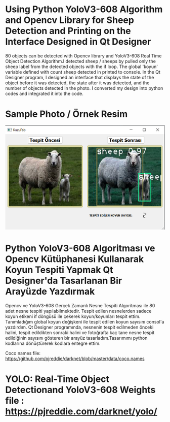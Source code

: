 # Using Python YoloV3-608 Algorithm and Opencv Library for Sheep Detection and Printing on the Interface Designed in Qt Designer
80 objects can be detected with Opencv library and YoloV3-608 Real Time Object Detection Algorithm.I detected sheep / sheeps by pulled only the sheep label from the detected objects with the if loop. The global 'koyun' variable defined with count sheep detected in printed to console.
 In the Qt Designer program, I designed an interface that displays the state of the object before it was detected, the state after it was detected, and the number of objects detected in the photo. I converted my design into python codes and integrated it into the code.

# Sample Photo / Örnek Resim
![alt text](https://github.com/AtaMesutKilinc/SheepDetection/blob/main/sample%20interface.jpg?raw=true)

# Python YoloV3-608 Algoritması ve Opencv Kütüphanesi Kullanarak Koyun Tespiti Yapmak Qt Designer'da Tasarlanan Bir Arayüzde Yazdırmak
Opencv ve YoloV3-608 Gerçek Zamanlı Nesne Tespiti Algoritması ile 80 adet nesne tespiti yapılabilmektedir. Tespit edilen nesnelerden sadece koyun etikeni if döngüsü ile çekerek koyun/koyunları tespit ettim. Tanımladığım global koyun değişkeni ile tespit edilen koyun sayısını consol'a yazdırdım. 
Qt Designer programında, nesnenin tespit edilmeden önceki halini, tespit edildikten sonraki halini ve fotoğrafta kaç tane nesne tespit edildiğinin sayısını gösteren bir arayüz tasarladım.Tasarımımı python kodlarına dönüştürerek kodlara entegre ettim.


Coco names file: https://github.com/pjreddie/darknet/blob/master/data/coco.names

# YOLO: Real-Time Object Detectionand YoloV3-608 Weights file : https://pjreddie.com/darknet/yolo/  



  
